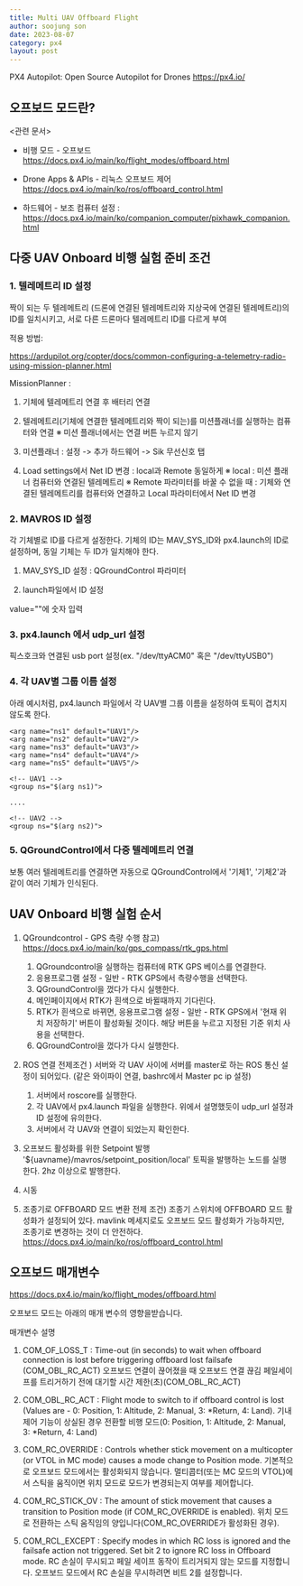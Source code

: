 ```yaml
---
title: Multi UAV Offboard Flight
author: soojung son
date: 2023-08-07
category: px4
layout: post
---
```


PX4 Autopilot: Open Source Autopilot for Drones
https://px4.io/


## 오프보드 모드란?

<관련 문서>

* 비행 모드 - 오프보드 https://docs.px4.io/main/ko/flight_modes/offboard.html

* Drone Apps & APIs - 리눅스 오프보드 제어 https://docs.px4.io/main/ko/ros/offboard_control.html
  
* 하드웨어 - 보조 컴퓨터 설정 : https://docs.px4.io/main/ko/companion_computer/pixhawk_companion.html




## 다중 UAV Onboard 비행 실험 준비 조건

### 1. 텔레메트리 ID 설정

짝이 되는 두 텔레메트리 (드론에 연결된 텔레메트리와 지상국에 연결된 텔레메트리)의 ID를 일치시키고,
서로 다른 드론마다 텔레메트리 ID를 다르게 부여

적용 방법: 

https://ardupilot.org/copter/docs/common-configuring-a-telemetry-radio-using-mission-planner.html

MissionPlanner : 

1. 기체에 텔레메트리 연결 후 배터리 연결

2. 텔레메트리(기체에 연결한 텔레메트리와 짝이 되는)를 미션플래너를 실행하는 컴퓨터와 연결
   ※ 미션 플래너에서는 연결 버튼 누르지 않기

3. 미션플래너 : 설정 -> 추가 하드웨어 -> Sik 무선신호 탭

4. Load settings에서 Net ID 변경 : local과 Remote 동일하게
   ※ local : 미션 플래너 컴퓨터와 연결된 텔레메트리
   ※ Remote 파라미터를 바꿀 수 없을 때
     : 기체와 연결된 텔레메트리를 컴퓨터와 연결하고 Local 파라미터에서 Net ID 변경


### 2. MAVROS ID 설정

각 기체별로 ID를 다르게 설정한다. 기체의 ID는 MAV_SYS_ID와 px4.launch의 ID로 설정하며, 동일 기체는 두 ID가 일치해야 한다.

1) MAV_SYS_ID 설정
   : QGroundControl 파라미터

3) launch파일에서 ID 설정
<arg name="ID" value=" "/>
value=""에 숫자 입력


### 3. px4.launch 에서 udp_url 설정
<arg name="fcu_url" default="/dev/ttyACM0"/>
픽스호크와 연결된 usb port 설정(ex. "/dev/ttyACM0" 혹은 "/dev/ttyUSB0")


### 4. 각 UAV별 그룹 이름 설정

아래 예시처럼, px4.launch 파일에서 각 UAV별 그룹 이름을 설정하여 토픽이 겹치지 않도록 한다.

    <arg name="ns1" default="UAV1"/>
    <arg name="ns2" default="UAV2"/>
    <arg name="ns3" default="UAV3"/>
    <arg name="ns4" default="UAV4"/>
    <arg name="ns5" default="UAV5"/>
    
    <!-- UAV1 -->
    <group ns="$(arg ns1)">

    ....

    <!-- UAV2 -->
    <group ns="$(arg ns2)">

### 5. QGroundControl에서 다중 텔레메트리 연결

보통 여러 텔레메트리를 연결하면 자동으로 QGroundControl에서 '기체1', '기체2'과 같이 여러 기체가 인식된다.
          

## UAV Onboard 비행 실험 순서

1. QGroundcontrol - GPS 측량 수행
  참고) https://docs.px4.io/main/ko/gps_compass/rtk_gps.html
   1) QGroundcontrol을 실행하는 컴퓨터에 RTK GPS 베이스를 연결한다.
   2) 응용프로그램 설정 - 일반 - RTK GPS에서 측량수행을 선택한다.
   3) QGroundControl을 껐다가 다시 실행한다.
   4) 메인페이지에서 RTK가 흰색으로 바뀔때까지 기다린다.
   5) RTK가 흰색으로 바뀌면, 응용프로그램 설정 - 일반 - RTK GPS에서 '현재 위치 저장하기' 버튼이 활성화될 것이다. 해당 버튼을 누르고 지정된 기준 위치 사용을 선택한다.
   6) QGroundControl을 껐다가 다시 실행한다.
      
2. ROS 연결
   전제조건 ) 서버와 각 UAV 사이에 서버를 master로 하는 ROS 통신 설정이 되어있다. (같은 와이파이 연결, bashrc에서 Master pc ip 설정)
   1) 서버에서 roscore를 실행한다.
   2) 각 UAV에서 px4.launch 파일을 실행한다. 위에서 설명했듯이 udp_url 설정과 ID 설정에 유의한다.
   3) 서버에서 각 UAV와 연결이 되었는지 확인한다.

3. 오프보드 활성화를 위한 Setpoint 발행
   '${uavname}/mavros/setpoint_position/local' 토픽을 발행하는 노드를 실행한다.
    2hz 이상으로 발행한다.
   
4. 시동

5. 조종기로 OFFBOARD 모드 변환
   전제 조건) 조종기 스위치에 OFFBOARD 모드 활성화가 설정되어 있다. 
   mavlink 메세지로도 오프보드 모드 활성화가 가능하지만, 조종기로 변경하는 것이 더 안전하다.
   https://docs.px4.io/main/ko/ros/offboard_control.html


## 오프보드 매개변수

https://docs.px4.io/main/ko/flight_modes/offboard.html

오프보드 모드는 아래의 매개 변수의 영향을받습니다.

매개변수	설명

1. COM_OF_LOSS_T	: 
  Time-out (in seconds) to wait when offboard connection is lost before triggering offboard lost failsafe (COM_OBL_RC_ACT)
  오프보드 연결이 끊어졌을 때 오프보드 연결 끊김 페일세이프를 트리거하기 전에 대기할 시간 제한(초)(COM_OBL_RC_ACT)

2. COM_OBL_RC_ACT	: 
  Flight mode to switch to if offboard control is lost (Values are - 0: Position, 1: Altitude, 2: Manual, 3: *Return, 4: Land).
  기내 제어 기능이 상실된 경우 전환할 비행 모드(0: Position, 1: Altitude, 2: Manual, 3: *Return, 4: Land)

3. COM_RC_OVERRIDE	: 
  Controls whether stick movement on a multicopter (or VTOL in MC mode) causes a mode change to Position mode. 기본적으로 오프보드 모드에서는 활성화되지 않습니다.
  멀티콥터(또는 MC 모드의 VTOL)에서 스틱을 움직이면 위치 모드로 모드가 변경되는지 여부를 제어합니다.

4. COM_RC_STICK_OV	: 
  The amount of stick movement that causes a transition to Position mode (if COM_RC_OVERRIDE is enabled).
  위치 모드로 전환하는 스틱 움직임의 양입니다(COM_RC_OVERRIDE가 활성화된 경우).

5. COM_RCL_EXCEPT	: 
  Specify modes in which RC loss is ignored and the failsafe action not triggered. Set bit 2 to ignore RC loss in Offboard mode.
  RC 손실이 무시되고 페일 세이프 동작이 트리거되지 않는 모드를 지정합니다. 오프보드 모드에서 RC 손실을 무시하려면 비트 2를 설정합니다.


